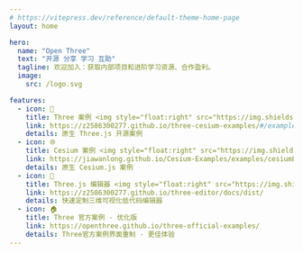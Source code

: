 ```yaml
---
# https://vitepress.dev/reference/default-theme-home-page
layout: home

hero:
  name: "Open Three"
  text: "开源 分享 学习 互助"
  tagline: 欢迎加入：获取内部项目和进阶学习资源、合作盈利。
  image:
    src: /logo.svg

features:
  - icon: 🍃
    title: Three 案例 <img style="float:right" src="https://img.shields.io/github/stars/z2586300277/three-cesium-examples">
    link: https://z2586300277.github.io/three-cesium-examples/#/example 
    details: 原生 Three.js 开源案例
  - icon: 🌐
    title: Cesium 案例 <img style="float:right" src="https://img.shields.io/github/stars/jiawanlong/Cesium-Examples">
    link: https://jiawanlong.github.io/Cesium-Examples/examples/cesiumEx/examples.html
    details: 原生 Cesium.js 案例
  - icon: 🍁
    title: Three.js 编辑器 <img style="float:right" src="https://img.shields.io/github/stars/z2586300277/three-editor">
    link: https://z2586300277.github.io/three-editor/docs/dist/
    details: 快速定制三维可视化低代码编辑器
  - icon: 🏠
    title: Three 官方案例 - 优化版
    link: https://openthree.github.io/three-official-examples/
    details: Three官方案例界面重制 - 更佳体验
---
```

